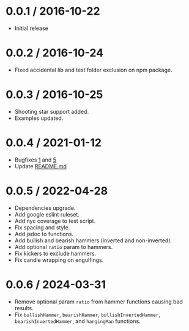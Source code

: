 # 0.0.1 / 2016-10-22
* Initial release

# 0.0.2 / 2016-10-24
* Fixed accidental lib and test folder exclusion on npm package.

# 0.0.3 / 2016-10-25
* Shooting star support added.
* Examples updated.

# 0.0.4 / 2021-01-12
* Bugfixes [1](https://github.com/cm45t3r/candlestick/issues/1) and [5](https://github.com/cm45t3r/candlestick/issues/5)
* Update [README.md](https://github.com/cm45t3r/candlestick/blob/master/README.md)

# 0.0.5 / 2022-04-28
* Dependencies upgrade.
* Add google eslint ruleset.
* Add nyc coverage to test script.
* Fix spacing and style.
* Add jsdoc to functions.
* Add bullish and bearish hammers (inverted and non-inverted).
* Add optional `ratio` param to hammers.
* Fix kickers to exclude hammers.
* Fix candle wrapping on engulfings.

# 0.0.6 / 2024-03-31
* Remove optional param `ratio` from hammer functions causing bad results.
* Fix `bullishHammer`, `bearishHammer`, `bullishInvertedHammer`, `bearishInvertedHammer`, and `hangingMan` functions.